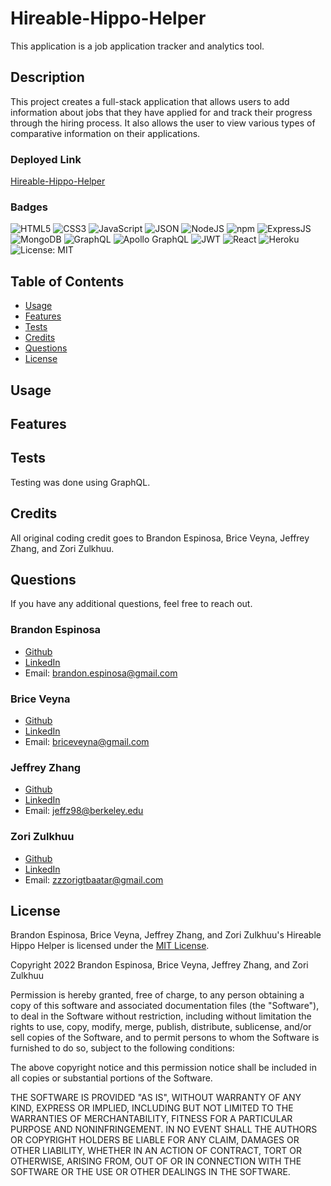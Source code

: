 # Hireable-Hippo-Helper
This application is a job application tracker and analytics tool.

## Description
This project creates a full-stack application that allows users to add information about jobs that they have applied for and track their progress through the hiring process. It also allows the user to view various types of comparative information on their applications.  

### Deployed Link
[Hireable-Hippo-Helper](https://hireablehippohelper.herokuapp.com/)

### Badges
![HTML5](https://img.shields.io/badge/html5-%23E34F26.svg?style=for-the-badge&logo=html5&logoColor=white) ![CSS3](https://img.shields.io/badge/css3-%231572B6.svg?style=for-the-badge&logo=css3&logoColor=white) ![JavaScript](https://img.shields.io/badge/javascript-%23323330.svg?style=for-the-badge&logo=javascript&logoColor=%23F7DF1E) ![JSON](https://img.shields.io/badge/json-5E5C5C?style=for-the-badge&logo=json&logoColor=white) ![NodeJS](https://img.shields.io/badge/node.js-6DA55F?style=for-the-badge&logo=node.js&logoColor=white) ![npm](https://img.shields.io/badge/npm-CB3837?style=for-the-badge&logo=npm&logoColor=white) ![ExpressJS](https://img.shields.io/badge/Express.js-000000?style=for-the-badge&logo=express&logoColor=white) ![MongoDB](https://img.shields.io/badge/MongoDB-4EA94B?style=for-the-badge&logo=mongodb&logoColor=white) ![GraphQL](https://img.shields.io/badge/GraphQl-E10098?style=for-the-badge&logo=graphql&logoColor=white) ![Apollo GraphQL](https://img.shields.io/badge/Apollo%20GraphQL-311C87?&style=for-the-badge&logo=Apollo%20GraphQL&logoColor=white) ![JWT](https://img.shields.io/badge/JWT-000000?style=for-the-badge&logo=JSON%20web%20tokens&logoColor=white) ![React](https://img.shields.io/badge/React-20232A?style=for-the-badge&logo=react&logoColor=61DAFB) ![Heroku](https://img.shields.io/badge/Heroku-430098?style=for-the-badge&logo=heroku&logoColor=white) ![License: MIT](https://img.shields.io/badge/License-MIT-yellow.svg)

## Table of Contents
- [Usage](#usage)
- [Features](#features)
- [Tests](#tests)
- [Credits](#credits)
- [Questions](#questions)
- [License](#license)

## Usage


## Features


## Tests
Testing was done using GraphQL.

## Credits
All original coding credit goes to Brandon Espinosa, Brice Veyna, Jeffrey Zhang, and Zori Zulkhuu.

## Questions
If you have any additional questions, feel free to reach out.
### Brandon Espinosa
- [Github](https://github.com/espinbrandon49)
- [LinkedIn](https://www.linkedin.com/in/brandon-espinosa-b65a0b241/)
- Email: brandon.espinosa@gmail.com

### Brice Veyna
- [Github](https://github.com/BriceVeyna)
- [LinkedIn](https://www.linkedin.com/in/brice-veyna/)
- Email: briceveyna@gmail.com

### Jeffrey Zhang
- [Github](https://github.com/jeffz98)
- [LinkedIn](https://www.linkedin.com/in/jeff-z98/)
- Email: jeffz98@berkeley.edu

### Zori Zulkhuu
- [Github](https://github.com/zzzorigtbaatar)
- [LinkedIn](https://www.linkedin.com/in/zorizulkhuu/)
- Email: zzzorigtbaatar@gmail.com

## License
Brandon Espinosa, Brice Veyna, Jeffrey Zhang, and Zori Zulkhuu's Hireable Hippo Helper is licensed under the [MIT License](https://opensource.org/licenses/MIT).

Copyright 2022 Brandon Espinosa, Brice Veyna, Jeffrey Zhang, and Zori Zulkhuu

Permission is hereby granted, free of charge, to any person obtaining a copy of this software and associated documentation files (the "Software"), to deal in the Software without restriction, including without limitation the rights to use, copy, modify, merge, publish, distribute, sublicense, and/or sell copies of the Software, and to permit persons to whom the Software is furnished to do so, subject to the following conditions:

The above copyright notice and this permission notice shall be included in all copies or substantial portions of the Software.

THE SOFTWARE IS PROVIDED "AS IS", WITHOUT WARRANTY OF ANY KIND, EXPRESS OR IMPLIED, INCLUDING BUT NOT LIMITED TO THE WARRANTIES OF MERCHANTABILITY, FITNESS FOR A PARTICULAR PURPOSE AND NONINFRINGEMENT. IN NO EVENT SHALL THE AUTHORS OR COPYRIGHT HOLDERS BE LIABLE FOR ANY CLAIM, DAMAGES OR OTHER LIABILITY, WHETHER IN AN ACTION OF CONTRACT, TORT OR OTHERWISE, ARISING FROM, OUT OF OR IN CONNECTION WITH THE SOFTWARE OR THE USE OR OTHER DEALINGS IN THE SOFTWARE.